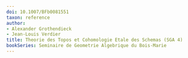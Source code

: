 ```yaml
---
doi: 10.1007/BFb0081551
taxon: reference
author:
- Alexander Grothendieck
- Jean-Louis Verdier
title: Theorie des Topos et Cohomologie Etale des Schemas (SGA 4)
bookSeries: Seminaire de Geometrie Algebrique du Bois-Marie 
---
```


